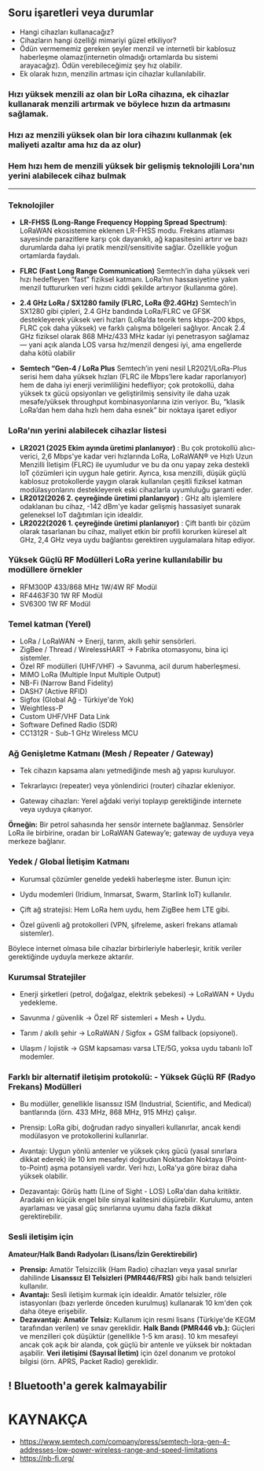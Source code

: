 ## Soru işaretleri veya durumlar

- Hangi cihazları kullanacağız?
- Cihazların hangi özelliği mimariyi güzel etkiliyor?
- Ödün vermememiz gereken şeyler menzil ve internetli bir kablosuz haberleşme olamaz(internetin olmadığı ortamlarda bu sistemi arayacağız). Ödün verebileceğimiz şey hız olabilir.
- Ek olarak hızın, menzilin artması için cihazlar kullanılabilir.



### Hızı yüksek menzili az olan bir LoRa cihazına, ek cihazlar kullanarak menzili artırmak ve böylece hızın da artmasını sağlamak.

### Hızı az menzili yüksek olan bir lora cihazını kullanmak (ek maliyeti azaltır ama hız da az olur)

### Hem hızı hem de menzili yüksek bir gelişmiş teknolojili Lora'nın yerini alabilecek cihaz bulmak

---

### Teknolojiler

- **LR-FHSS (Long-Range Frequency Hopping Spread Spectrum)**:
LoRaWAN ekosistemine eklenen LR-FHSS modu. Frekans atlaması sayesinde parazitlere karşı çok dayanıklı, ağ kapasitesini artırır ve bazı durumlarda daha iyi pratik menzil/sensitivite sağlar. Özellikle yoğun ortamlarda faydalı.

- **FLRC (Fast Long Range Communication)**
Semtech’in daha yüksek veri hızı hedefleyen “fast” fiziksel katmanı. LoRa’nın hassasiyetine yakın menzil tuttururken veri hızını ciddi şekilde artırıyor (kullanıma göre).

- **2.4 GHz LoRa / SX1280 family (FLRC, LoRa @2.4GHz)**
Semtech’in SX1280 gibi çipleri, 2.4 GHz bandında LoRa/FLRC ve GFSK destekleyerek yüksek veri hızları (LoRa’da teorik tens kbps–200 kbps, FLRC çok daha yüksek) ve farklı çalışma bölgeleri sağlıyor. Ancak 2.4 GHz fiziksel olarak 868 MHz/433 MHz kadar iyi penetrasyon sağlamaz — yani açık alanda LOS varsa hız/menzil dengesi iyi, ama engellerde daha kötü olabilir


- **Semtech “Gen-4 / LoRa Plus**
Semtech’in yeni nesil LR2021/LoRa-Plus serisi hem daha yüksek hızları (FLRC ile Mbps’lere kadar raporlanıyor) hem de daha iyi enerji verimliliğini hedefliyor; çok protokollü, daha yüksek tx gücü opsiyonları ve geliştirilmiş sensivity ile daha uzak mesafe/yüksek throughput kombinasyonlarına izin veriyor. Bu, “klasik LoRa’dan hem daha hızlı hem daha esnek” bir noktaya işaret ediyor





### LoRa'nın yerini alabilecek cihazlar listesi
- **LR2021 (2025 Ekim ayında üretimi planlanıyor)** : Bu çok protokollü alıcı-verici, 2,6 Mbps'ye kadar veri hızlarında LoRa, LoRaWAN® ve Hızlı Uzun Menzilli İletişim (FLRC) ile uyumludur ve
bu da onu yapay zeka destekli IoT çözümleri için uygun hale getirir. Ayrıca, kısa menzilli, düşük güçlü kablosuz protokollerde yaygın olarak kullanılan çeşitli fiziksel katman modülasyonlarını destekleyerek eski cihazlarla uyumluluğu garanti eder.
- **LR2012(2026 2. çeyreğinde üretimi planlanıyor)** : GHz altı işlemlere odaklanan bu cihaz, -142 dBm'ye kadar gelişmiş hassasiyet sunarak geleneksel IoT dağıtımları için idealdir.
- **LR2022(2026 1. çeyreğinde üretimi planlanıyor)** : Çift bantlı bir çözüm olarak tasarlanan bu cihaz, maliyet etkin bir profili korurken küresel alt GHz, 2,4 GHz veya uydu bağlantısı gerektiren uygulamalara hitap ediyor.


### Yüksek Güçlü RF Modülleri LoRa yerine kullanılabilir bu modüllere örnekler
- RFM300P 433/868 MHz 1W/4W RF Modül
- RF4463F30 1W RF Modül
- SV6300 1W RF Modül




### Temel katman (Yerel)

- LoRa / LoRaWAN → Enerji, tarım, akıllı şehir sensörleri.
- ZigBee / Thread / WirelessHART → Fabrika otomasyonu, bina içi sistemler.
- Özel RF modülleri (UHF/VHF) → Savunma, acil durum haberleşmesi.
- MiMO LoRa (Multiple Input Multiple Output)
- NB-Fi (Narrow Band Fidelity)
- DASH7 (Active RFID)
- Sigfox (Global Ağ - Türkiye'de Yok)
- Weightless-P
- Custom UHF/VHF Data Link
- Software Defined Radio (SDR)
- CC1312R - Sub-1 GHz Wireless MCU


### Ağ Genişletme Katmanı (Mesh / Repeater / Gateway)
- Tek cihazın kapsama alanı yetmediğinde mesh ağ yapısı kuruluyor.

- Tekrarlayıcı (repeater) veya yönlendirici (router) cihazlar ekleniyor.

- Gateway cihazları: Yerel ağdaki veriyi toplayıp gerektiğinde internete veya uyduya çıkarıyor.

**Örneğin:** Bir petrol sahasında her sensör internete bağlanmaz. Sensörler LoRa ile birbirine, oradan bir LoRaWAN Gateway’e; gateway de uyduya veya merkeze bağlanır.



 ### Yedek / Global İletişim Katmanı

- Kurumsal çözümler genelde yedekli haberleşme ister. Bunun için:

- Uydu modemleri (Iridium, Inmarsat, Swarm, Starlink IoT) kullanılır.

- Çift ağ stratejisi: Hem LoRa hem uydu, hem ZigBee hem LTE gibi.

- Özel güvenli ağ protokolleri (VPN, şifreleme, askeri frekans atlamalı sistemler).

Böylece internet olmasa bile cihazlar birbirleriyle haberleşir, kritik veriler gerektiğinde uyduyla merkeze aktarılır.






### Kurumsal Stratejiler

- Enerji şirketleri (petrol, doğalgaz, elektrik şebekesi) → LoRaWAN + Uydu yedekleme.

- Savunma / güvenlik → Özel RF sistemleri + Mesh + Uydu.

- Tarım / akıllı şehir → LoRaWAN / Sigfox + GSM fallback (opsiyonel).

- Ulaşım / lojistik → GSM kapsaması varsa LTE/5G, yoksa uydu tabanlı IoT modemler.



### Farklı bir alternatif iletişim protokolü: - Yüksek Güçlü RF (Radyo Frekans) Modülleri
- Bu modüller, genellikle lisanssız ISM (Industrial, Scientific, and Medical) bantlarında (örn. 433 MHz, 868 MHz, 915 MHz) çalışır.

- Prensip: LoRa gibi, doğrudan radyo sinyalleri kullanırlar, ancak kendi modülasyon ve protokollerini kullanırlar.

- Avantajı: Uygun yönlü antenler ve yüksek çıkış gücü (yasal sınırlara dikkat ederek) ile 10 km mesafeyi doğrudan Noktadan Noktaya (Point-to-Point) aşma potansiyeli vardır. Veri hızı, LoRa'ya göre biraz daha yüksek olabilir.

- Dezavantajı: Görüş hattı (Line of Sight - LOS) LoRa'dan daha kritiktir. Aradaki en küçük engel bile sinyal kalitesini düşürebilir. Kurulumu, anten ayarlaması ve yasal güç sınırlarına uyumu daha fazla dikkat gerektirebilir.





### Sesli iletişim için
**Amateur/Halk Bandı Radyoları (Lisans/İzin Gerektirebilir)**
- **Prensip:** Amatör Telsizcilik (Ham Radio) cihazları veya yasal sınırlar dahilinde **Lisanssız El Telsizleri (PMR446/FRS)** gibi halk bandı telsizleri kullanılır.
- **Avantajı:** Sesli iletişim kurmak için idealdir. Amatör telsizler, röle istasyonları (bazı yerlerde önceden kurulmuş) kullanarak 10 km'den çok daha öteye erişebilir.
- **Dezavantajı:** **Amatör Telsiz:** Kullanım için resmi lisans (Türkiye'de KEGM tarafından verilen) ve sınav gereklidir. **Halk Bandı (PMR446 vb.):** Güçleri ve menzilleri çok düşüktür (genellikle 1-5 km arası). 10 km mesafeyi ancak çok açık bir alanda, çok güçlü bir antenle ve yüksek bir noktadan aşabilir. **Veri iletişimi (Sayısal İletim)** için özel donanım ve protokol bilgisi (örn. APRS, Packet Radio) gereklidir.





## ! Bluetooth'a gerek kalmayabilir








# KAYNAKÇA
- https://www.semtech.com/company/press/semtech-lora-gen-4-addresses-low-power-wireless-range-and-speed-limitations
- https://nb-fi.org/
